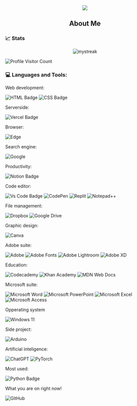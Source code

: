 <div align="center">
    <img src="https://github.com/RadoKyselak/RadoKyselak/assets/142341444/33f3527e-7606-41f3-b785-befad6d2c392" style="max-width: 100%; height: auto;">
</div>

<h2 align="center">
    About Me
</h2>
<h3>
    📈 Stats
</h3>
<div align="center">
<img src="https://github-readme-streak-stats.herokuapp.com/?user=radokyselak&theme=tokyonight" alt="mystreak"/>
</div>


![Profile Visitor Count](https://visitor-badge.laobi.icu/badge?page_id=radokyselak.radokyselak)


<h3>
    💻 Languages and Tools:
</h3>
 
<p>Web development:</p>

![HTML Badge](https://img.shields.io/badge/HTML5-E34F26?style=for-the-badge&logo=html5&logoColor=white)
![CSS Badge](https://img.shields.io/badge/CSS3-1572B6?style=for-the-badge&logo=css3&logoColor=white)
<p>Serverside:</p>

 

![Vercel Badge](https://img.shields.io/badge/vercel-000?style=for-the-badge&logo=vercel&logoColor=white)
<p>Browser:</p>

![Edge](https://img.shields.io/badge/Edge-0078D7?style=for-the-badge&logo=Microsoft-edge&logoColor=white)
<p>Search engine:</p>

![Google](https://img.shields.io/badge/google-4285F4?style=for-the-badge&logo=google&logoColor=white)
<p>Productivity:</p>

![Notion Badge](https://img.shields.io/badge/notion-000?style=for-the-badge&logo=notion&logoColor=white)
<p>Code editor:</p>

![Vs Code Badge](https://img.shields.io/badge/Visual_Studio_Code-0078D6?style=for-the-badge&logo=visualstudiocode&logoColor=white)
![CodePen](https://img.shields.io/badge/Codepen-000000?style=for-the-badge&logo=codepen&logoColor=white)
![Replit](https://img.shields.io/badge/Replit-DD1200?style=for-the-badge&logo=Replit&logoColor=white)
![Notepad++](https://img.shields.io/badge/Notepad++-90E59A.svg?style=for-the-badge&logo=notepad%2b%2b&logoColor=black)
<p>File management:</p>

![Dropbox](https://img.shields.io/badge/Dropbox-%233B4D98.svg?style=for-the-badge&logo=Dropbox&logoColor=white)
![Google Drive](https://img.shields.io/badge/Google%20Drive-4285F4?style=for-the-badge&logo=googledrive&logoColor=white)
<p>Graphic design:</p>

![Canva](https://img.shields.io/badge/Canva-%2300C4CC.svg?style=for-the-badge&logo=Canva&logoColor=white)

Adobe suite:

![Adobe](https://img.shields.io/badge/adobe-%23FF0000.svg?style=for-the-badge&logo=adobe&logoColor=white)
![Adobe Fonts](https://img.shields.io/badge/Adobe%20Fonts-000B1D.svg?style=for-the-badge&logo=Adobe%20Fonts&logoColor=white)
![Adobe Lightroom](https://img.shields.io/badge/Adobe%20Lightroom-31A8FF.svg?style=for-the-badge&logo=Adobe%20Lightroom&logoColor=white)
![Adobe XD](https://img.shields.io/badge/Adobe%20XD-470137?style=for-the-badge&logo=Adobe%20XD&logoColor=#FF61F6)
<p>Education:</p>

![Codecademy](https://img.shields.io/badge/Codecademy-FFF0E5?style=for-the-badge&logo=codecademy&logoColor=1F243A)
![Khan Academy](https://img.shields.io/badge/KhanAcademy-%2314BF96.svg?style=for-the-badge&logo=KhanAcademy&logoColor=white)
![MDN Web Docs](https://img.shields.io/badge/MDN_Web_Docs-black?style=for-the-badge&logo=mdnwebdocs&logoColor=white)

<p>Microsoft suite:</p>

![Microsoft Word](https://img.shields.io/badge/Microsoft_Word-2B579A?style=for-the-badge&logo=microsoft-word&logoColor=white)
![Microsoft PowerPoint](https://img.shields.io/badge/Microsoft_PowerPoint-B7472A?style=for-the-badge&logo=microsoft-powerpoint&logoColor=white)
![Microsoft Excel](https://img.shields.io/badge/Microsoft_Excel-217346?style=for-the-badge&logo=microsoft-excel&logoColor=white)
![Microsoft Access](https://img.shields.io/badge/Microsoft_Access-A4373A?style=for-the-badge&logo=microsoft-access&logoColor=white)
<p>Opperating system</p>

![Windows 11](https://img.shields.io/badge/Windows%2011-%230079d5.svg?style=for-the-badge&logo=Windows%2011&logoColor=white)
<p>Side project:</p>

![Arduino](https://img.shields.io/badge/-Arduino-00979D?style=for-the-badge&logo=Arduino&logoColor=white)


<p>Artificial inteligence:</p>

![ChatGPT](https://img.shields.io/badge/chatGPT-74aa9c?style=for-the-badge&logo=openai&logoColor=white)
![PyTorch](https://img.shields.io/badge/PyTorch-%23EE4C2C.svg?style=for-the-badge&logo=PyTorch&logoColor=white)
<p>Most used:</p>

![Python Badge](https://img.shields.io/badge/Python-14354C?style=for-the-badge&logo=python&logoColor=white)
<p>What you are on right now!</p>

![GitHub](https://img.shields.io/badge/github-%23121011.svg?style=for-the-badge&logo=github&logoColor=white)
